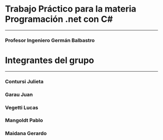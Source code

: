 # Trabajo Práctico para la materia Programación .net con C#
-----------------------------------------------------------
### Profesor Ingeniero Germán Balbastro
# Integrantes del grupo
-----------------------------------------------------------
### Contursi Julieta
### Garau Juan
### Vegetti Lucas 
### Mangoldt Pablo
### Maidana Gerardo

